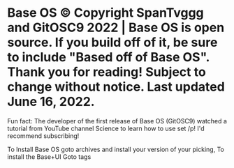 # Base OS © Copyright SpanTvggg and GitOSC9 2022 | Base OS is open source. If you build off of it, be sure to include "Based off of Base OS". Thank you for reading! Subject to change without notice. Last updated June 16, 2022.

Fun fact: The developer of the first release of Base OS (GitOSC9) watched a tutorial from YouTube channel Science to learn how to use set /p! I'd recommend subscribing!




To Install Base OS goto archives and install your version of your picking, To install the Base+UI Goto tags
